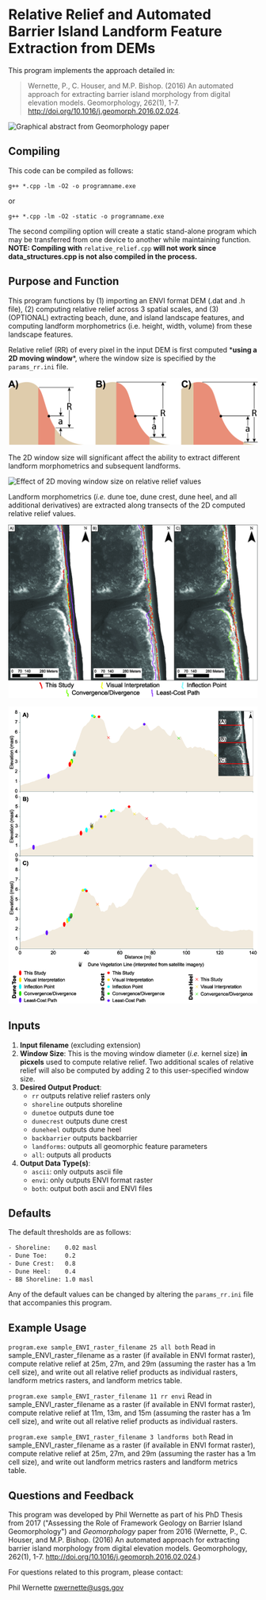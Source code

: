 # Relative Relief and Automated Barrier Island Landform Feature Extraction from DEMs

This program implements the approach detailed in:

> Wernette, P., C. Houser, and M.P. Bishop. (2016) An automated approach for extracting barrier island morphology from digital elevation models. Geomorphology, 262(1), 1-7. http://doi.org/10.1016/j.geomorph.2016.02.024.

![Graphical abstract from *Geomorphology* paper](/images/featureextractiongraphicalabstract.png)

## Compiling

This code can be compiled as follows:

```
g++ *.cpp -lm -O2 -o programname.exe
```
or
```
g++ *.cpp -lm -O2 -static -o programname.exe
```

The second compiling option will create a static stand-alone program which may be transferred from one device to another while maintaining function. **NOTE: Compiling with** ```relative_relief.cpp``` **will not work since data_structures.cpp is not also compiled in the process.**

## Purpose and Function

This program functions by (1) importing an ENVI format DEM (.dat and .h file), (2) computing relative relief across 3 spatial scales, and (3) (OPTIONAL) extracting beach, dune, and island landscape features, and computing landform morphometrics (i.e. height, width, volume) from these landscape features.

Relative relief (RR) of every pixel in the input DEM is first computed \***using a 2D moving window**\*, where the window size is specified by the ```params_rr.ini``` file.

![Side profile (1D) profile of a transect through a 2D moving window](/images/Figure2.png)

The 2D window size will significant affect the ability to extract different landform morphometrics and subsequent landforms.

![Effect of 2D moving window size on relative relief values](/images/Figure3withDI.png)

Landform morphometrics (*i.e.* dune toe, dune crest, dune heel, and all additional derivatives) are extracted along transects of the 2D computed relative relief values.

![Planview map of where landform morphometrics from this paper](/images/Figure5.png)

![Profile view of where landform morphometrics from this paper align with other approaches](/images/Figure6.png)

## Inputs

1. **Input filename** (excluding extension)
2. **Window Size**: This is the moving window diameter (*i.e.* kernel size) **in picxels** used to compute relative relief. Two additional scales of relative relief will also be computed by adding 2 to this user-specified window size.
3. **Desired Output Product**:
	- `rr` outputs relative relief rasters only
	- `shoreline` outputs shoreline
	- `dunetoe` outputs dune toe
	- `dunecrest` outputs dune crest
	- `duneheel` outputs dune heel
	- `backbarrier` outputs backbarrier
	- `landforms`: outputs all geomorphic feature parameters
	- `all`: outputs all products
4. **Output Data Type(s)**:
	- `ascii`: only outputs ascii file
	- `envi`:  only outputs ENVI format raster
	- `both`: output both ascii and ENVI files


## Defaults

The default thresholds are as follows:
	
	- Shoreline:    0.02 masl
	- Dune Toe:     0.2
	- Dune Crest:   0.8
	- Dune Heel:    0.4
	- BB Shoreline: 1.0 masl

Any of the default values can be changed by altering the ```params_rr.ini``` file that accompanies this program.

## Example Usage
```program.exe sample_ENVI_raster_filename 25 all both```
Read in sample_ENVI_raster_filename as a raster (if available in ENVI format raster), compute relative relief at 25m, 27m, and 29m (assuming the raster has a 1m cell size), and write out all relative relief products as individual rasters, landform metrics rasters, and landform metrics table.

```program.exe sample_ENVI_raster_filename 11 rr envi```
Read in sample_ENVI_raster_filename as a raster (if available in ENVI format raster), compute relative relief at 11m, 13m, and 15m (assuming the raster has a 1m cell size), and write out all relative relief products as individual rasters.

```program.exe sample_ENVI_raster_filename 3 landforms both```
Read in sample_ENVI_raster_filename as a raster (if available in ENVI format raster), compute relative relief at 25m, 27m, and 29m (assuming the raster has a 1m cell size), and write out landform metrics rasters and landform metrics table.

## Questions and Feedback

This program was developed by Phil Wernette as part of his PhD Thesis from 2017 ("Assessing the Role of Framework Geology on Barrier Island Geomorphology") and *Geomorphology* paper from 2016 (Wernette, P., C. Houser, and M.P. Bishop. (2016) An automated approach for extracting barrier island morphology from digital elevation models. Geomorphology, 262(1), 1-7. http://doi.org/10.1016/j.geomorph.2016.02.024.)

For questions related to this program, please contact:

Phil Wernette [pwernette@usgs.gov]()
